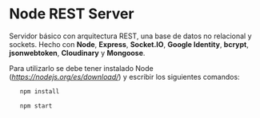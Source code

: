 # Node REST Server

Servidor básico con arquitectura REST, una base de datos no relacional y sockets. Hecho con **Node**, **Express**, **Socket.IO**, **Google Identity**, **bcrypt**, **jsonwebtoken**, **Cloudinary** y **Mongoose**.

Para utilizarlo se debe tener instalado Node (_https://nodejs.org/es/download/_) y escribir los siguientes comandos:
```bash
   npm install
```
```bash
   npm start
```